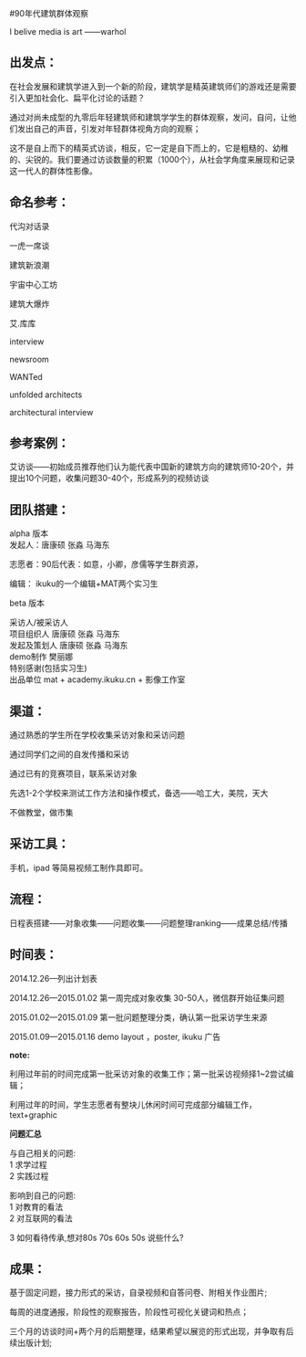 #90年代建筑群体观察

I belive media is art ——warhol

## 出发点：
在社会发展和建筑学进入到一个新的阶段，建筑学是精英建筑师们的游戏还是需要引入更加社会化、扁平化讨论的话题？  

通过对尚未成型的九零后年轻建筑师和建筑学学生的群体观察，发问，自问，让他们发出自己的声音，引发对年轻群体视角方向的观察；

这不是自上而下的精英式访谈，相反，它一定是自下而上的，它是粗糙的、幼稚的、尖锐的。我们要通过访谈数量的积累（1000个），从社会学角度来展现和记录这一代人的群体性影像。

## 命名参考：
代沟对话录  

一虎一席谈  

建筑新浪潮  

宇宙中心工坊  

建筑大爆炸  

艾.库库  

interview  

newsroom  

WANTed  

unfolded architects  

architectural interview  
 

## 参考案例：
艾访谈——初始成员推荐他们认为能代表中国新的建筑方向的建筑师10-20个，并提出10个问题，收集问题30-40个，形成系列的视频访谈

## 团队搭建：

alpha 版本  
发起人：唐康硕 张淼 马海东  

志愿者：90后代表：如意，小卿，彦儒等学生群资源，  

编辑：  ikuku的一个编辑+MAT两个实习生  

beta 版本  

采访人/被采访人  
项目组织人   唐康硕 张淼 马海东  
发起及策划人  唐康硕 张淼 马海东   
demo制作  樊丽娜  
特别感谢(包括实习生)   
出品单位  mat + academy.ikuku.cn + 影像工作室  



## 渠道：
通过熟悉的学生所在学校收集采访对象和采访问题  

通过同学们之间的自发传播和采访

通过已有的竞赛项目，联系采访对象  

先选1-2个学校来测试工作方法和操作模式，备选——哈工大，美院，天大

不做教堂，做市集

## 采访工具：
手机，ipad 等简易视频工制作具即可。

## 流程：
日程表搭建——对象收集——问题收集——问题整理ranking——成果总结/传播  

## 时间表：
2014.12.26—列出计划表  

2014.12.26—2015.01.02 第一周完成对象收集 30-50人，微信群开始征集问题  

2015.01.02—2015.01.09 第一批问题整理分类，确认第一批采访学生来源  

2015.01.09—2015.01.16 demo layout ，poster, ikuku 广告  



**note:**  

利用过年前的时间完成第一批采访对象的收集工作；第一批采访视频择1~2尝试编辑；  

利用过年的时间，学生志愿者有整块儿休闲时间可完成部分编辑工作，text+graphic  

**问题汇总**  

与自己相关的问题:   
1 求学过程  
2 实践过程   

影响到自己的问题:  
1 对教育的看法   
2 对互联网的看法 

3 如何看待传承,想对80s 70s 60s 50s 说些什么? 

## 成果：
基于固定问题，接力形式的采访，自录视频和自答问卷、附相关作业图片;  

每周的进度通报，阶段性的观察报告，阶段性可视化关键词和热点；

三个月的访谈时间+两个月的后期整理，结果希望以展览的形式出现，并争取有后续出版计划;  
